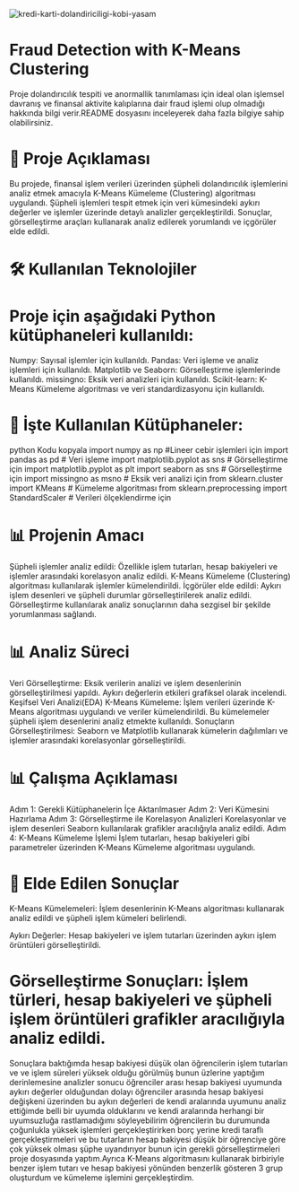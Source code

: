 ![kredi-karti-dolandiriciligi-kobi-yasam](https://github.com/user-attachments/assets/7801fee8-dfdb-443f-bb1f-1b99524197e2)
# Fraud Detection with K-Means Clustering
Proje  dolandırıcılık tespiti ve anormallik tanımlaması için ideal olan işlemsel davranış ve finansal aktivite kalıplarına dair fraud işlemi olup olmadığı hakkında bilgi verir.README dosyasını inceleyerek  daha fazla bilgiye sahip olabilirsiniz.
# 🚀 Proje Açıklaması
Bu projede, finansal işlem verileri üzerinden şüpheli dolandırıcılık işlemlerini analiz etmek amacıyla K-Means Kümeleme (Clustering) algoritması uygulandı. Şüpheli işlemleri tespit etmek için veri kümesindeki aykırı değerler ve işlemler üzerinde detaylı analizler gerçekleştirildi. Sonuçlar, görselleştirme araçları kullanarak analiz edilerek yorumlandı ve içgörüler elde edildi.
# 🛠️ Kullanılan Teknolojiler
# Proje için aşağıdaki Python kütüphaneleri kullanıldı:
Numpy: Sayısal işlemler için kullanıldı.
Pandas: Veri işleme ve analiz işlemleri için kullanıldı.
Matplotlib ve Seaborn: Görselleştirme işlemlerinde kullanıldı.
missingno: Eksik veri analizleri için kullanıldı.
Scikit-learn: K-Means Kümeleme algoritması ve veri standardizasyonu için kullanıldı.
# 📜 İşte Kullanılan Kütüphaneler:
python
Kodu kopyala
import numpy as np               #Lineer cebir işlemleri için
import pandas as pd             # Veri işleme
import matplotlib.pyplot as sns # Görselleştirme için
import matplotlib.pyplot as plt
import seaborn as sns          # Görselleştirme için
import missingno as msno      # Eksik veri analizi için
from sklearn.cluster import KMeans  # Kümeleme algoritması
from sklearn.preprocessing import StandardScaler  # Verileri ölçeklendirme için
# 📊 Projenin Amacı
Şüpheli işlemler analiz edildi: Özellikle işlem tutarları, hesap bakiyeleri ve işlemler arasındaki korelasyon analiz edildi.
K-Means Kümeleme (Clustering) algoritması kullanılarak işlemler kümelendirildi.
İçgörüler elde edildi: Aykırı işlem desenleri ve şüpheli durumlar görselleştirilerek analiz edildi.
Görselleştirme kullanılarak analiz sonuçlarının daha sezgisel bir şekilde yorumlanması sağlandı.
# 📊 Analiz Süreci
Veri Görselleştirme: Eksik verilerin analizi ve işlem desenlerinin görselleştirilmesi yapıldı. Aykırı değerlerin etkileri grafiksel olarak incelendi.
 Keşifsel Veri Analizi(EDA)
 K-Means Kümeleme: İşlem verileri üzerinde K-Means algoritması uygulandı ve veriler kümelendirildi. Bu kümelemeler şüpheli işlem desenlerini analiz etmekte kullanıldı.
 Sonuçların Görselleştirilmesi: Seaborn ve Matplotlib kullanarak kümelerin dağılımları ve işlemler arasındaki korelasyonlar görselleştirildi.

# 📊 Çalışma Açıklaması
Adım 1: Gerekli Kütüphanelerin İçe Aktarılmasıer
Adım 2: Veri Kümesini Hazırlama
Adım 3: Görselleştirme ile Korelasyon Analizleri
Korelasyonlar ve işlem desenleri Seaborn kullanılarak grafikler aracılığıyla analiz edildi.
Adım 4: K-Means Kümeleme İşlemi
İşlem tutarları, hesap bakiyeleri gibi parametreler üzerinden K-Means Kümeleme algoritması uygulandı.

# 🎯 Elde Edilen Sonuçlar
K-Means Kümelemeleri: İşlem desenlerinin K-Means algoritması kullanarak analiz edildi ve şüpheli işlem kümeleri belirlendi.

Aykırı Değerler: Hesap bakiyeleri ve işlem tutarları üzerinden aykırı işlem örüntüleri görselleştirildi.

# Görselleştirme Sonuçları: İşlem türleri, hesap bakiyeleri ve şüpheli işlem örüntüleri grafikler aracılığıyla analiz edildi.
Sonuçlara baktığımda hesap bakiyesi düşük olan öğrencilerin işlem tutarları ve ve işlem süreleri yüksek olduğu görülmüş bunun üzlerine yaptığım derinlemesine analizler sonucu öğrenciler arası hesap bakiyesi uyumunda aykırı değerler olduğundan dolayı öğrenciler arasında  hesap bakiyesi değişkeni üzerinden  bu aykırı değerleri de kendi aralarında uyumunu analiz ettiğimde belli bir uyumda olduklarını ve kendi  aralarında herhangi bir uyumsuzluğa rastlamadığımı söyleyebilirim öğrencilerin bu durumunda  çoğunlukla yüksek işlemleri gerçekleştirirken borç yerine kredi taraflı gerçekleştirmeleri ve bu tutarların hesap bakiyesi düşük bir öğrenciye göre  çok yüksek olması şüphe uyandırıyor bunun için gerekli görselleştirmeleri  proje dosyasında yaptım.Ayrıca K-Means algoritmasını kullanarak  birbiriyle benzer işlem  tutarı ve hesap bakiyesi yönünden benzerlik gösteren 3 grup oluşturdum ve kümeleme  işlemini gerçekleştirdim.

